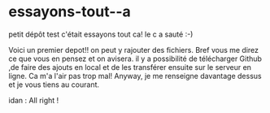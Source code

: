 essayons-tout--a
================

petit dépôt test
 c'était essayons tout ca! le c a sauté :-)

Voici un premier depot!!
on peut y rajouter des fichiers.
Bref vous me direz ce que vous en pensez et on avisera.
 il y a possibilité de télécharger Github ,de faire des ajouts en local et de les transférer ensuite sur le serveur en ligne.
 Ca m'a l'air pas trop mal! Anyway, je me renseigne davantage dessus et je vous tiens au courant.


idan : All right !
